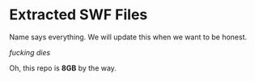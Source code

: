 # Extracted SWF Files

Name says everything. We will update this when we want to be honest.

_fucking dies_

Oh, this repo is **8GB** by the way.
